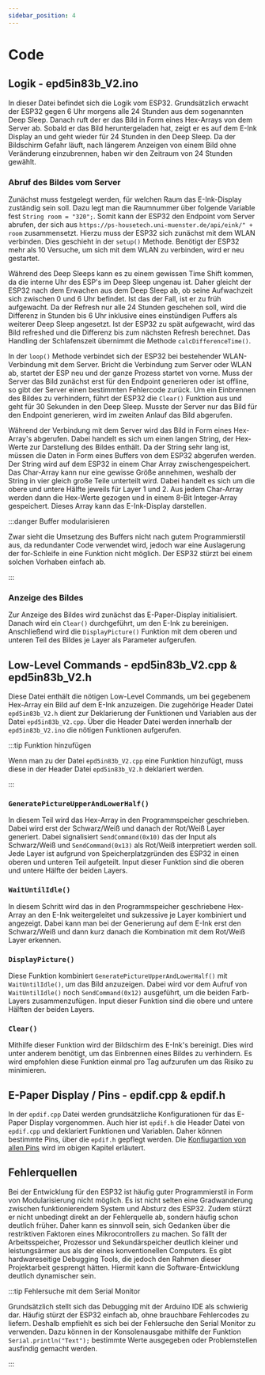 ```yaml
---
sidebar_position: 4
---
```


# Code
## Logik - epd5in83b_V2.ino
In dieser Datei befindet sich die Logik vom ESP32. Grundsätzlich erwacht der ESP32 gegen 6 Uhr morgens alle 24 Stunden aus dem sogenannten Deep Sleep. Danach ruft der er das Bild in Form eines Hex-Arrays von dem Server ab. Sobald er das Bild heruntergeladen hat, zeigt er es auf dem E-Ink Display an und geht wieder für 24 Stunden in den Deep Sleep. Da der Bildschirm Gefahr läuft, nach längerem Anzeigen von einem Bild ohne Veränderung einzubrennen, haben wir den Zeitraum von 24 Stunden gewählt.

### Abruf des Bildes vom Server
Zunächst muss festgelegt werden, für welchen Raum das E-Ink-Display zuständig sein soll. Dazu legt man die Raumnummer über folgende Variable fest `String room = "320";`. Somit kann der ESP32 den Endpoint vom Server abrufen, der sich aus `https://ps-housetech.uni-muenster.de/api/eink/" + room` zusammensetzt. Hierzu muss der ESP32 sich zunächst mit dem WLAN verbinden. Dies geschieht in der `setup()` Methode. Benötigt der ESP32 mehr als 10 Versuche, um sich mit dem WLAN zu verbinden, wird er neu gestartet.

Während des Deep Sleeps kann es zu einem gewissen Time Shift kommen, da die interne Uhr des ESP's im Deep Sleep ungenau ist. Daher gleicht der ESP32 nach dem Erwachen aus dem Deep Sleep ab, ob seine Aufwachzeit sich zwischen 0 und 6 Uhr befindet. Ist das der Fall, ist er zu früh aufgewacht. Da der Refresh nur alle 24 Stunden geschehen soll, wird die Differenz in Stunden bis 6 Uhr inklusive eines einstündigen Puffers als weiterer Deep Sleep angesetzt. Ist der ESP32 zu spät aufgewacht, wird das Bild refreshed und die Differenz bis zum nächsten Refresh berechnet. Das Handling der Schlafenszeit übernimmt die Methode `calcDifferenceTime()`.

In der `loop()` Methode verbindet sich der ESP32 bei bestehender WLAN-Verbindung mit dem Server. Bricht die Verbindung zum Server oder WLAN ab, startet der ESP neu und der ganze Prozess startet von vorne. Muss der Server das Bild zunächst erst für den Endpoint generieren oder ist offline, so gibt der Server einen bestimmten Fehlercode zurück. Um ein Einbrennen des Bildes zu verhindern, führt der ESP32 die `Clear()` Funktion aus und geht für 30 Sekunden in den Deep Sleep. Musste der Server nur das Bild für den Endpoint generieren, wird im zweiten Anlauf das Bild abgerufen.

Während der Verbindung mit dem Server wird das Bild in Form eines Hex-Array's abgerufen. Dabei handelt es sich um einen langen String, der Hex-Werte zur Darstellung des Bildes enthält. Da der String sehr lang ist, müssen die Daten in Form eines Buffers von dem ESP32 abgerufen werden. Der String wird auf dem ESP32 in einem Char Array zwischengespeichert. Das Char-Array kann nur eine gewisse Größe annehmen, weshalb der String in vier gleich große Teile unterteilt wird. Dabei handelt es sich um die obere und untere Hälfte jeweils für Layer 1 und 2. Aus jedem Char-Array werden dann die Hex-Werte gezogen und in einem 8-Bit Integer-Array gespeichert. Dieses Array kann das E-Ink-Display darstellen.

:::danger Buffer modularisieren

Zwar sieht die Umsetzung des Buffers nicht nach gutem Programmierstil aus, da redundanter Code verwendet wird, jedoch war eine Auslagerung der for-Schleife in eine Funktion nicht möglich. Der ESP32 stürzt bei einem solchen Vorhaben einfach ab.

:::

### Anzeige des Bildes
Zur Anzeige des Bildes wird zunächst das E-Paper-Display initialisiert. Danach wird ein `Clear()` durchgeführt, um den E-Ink zu bereinigen. Anschließend wird die `DisplayPicture()` Funktion mit dem oberen und unteren Teil des Bildes je Layer als Parameter aufgerufen.

## Low-Level Commands - epd5in83b_V2.cpp & epd5in83b_V2.h

Diese Datei enthält die nötigen Low-Level Commands, um bei gegebenem Hex-Array ein Bild auf dem E-Ink anzuzeigen. Die zugehörige Header Datei `epd5in83b_V2.h` dient zur Deklarierung der Funktionen und Variablen aus der Datei `epd5in83b_V2.cpp`. Über die Header Datei werden innerhalb der `epd5in83b_V2.ino` die nötigen Funktionen aufgerufen.

:::tip Funktion hinzufügen

Wenn man zu der Datei `epd5in83b_V2.cpp` eine Funktion hinzufügt, muss diese in der Header Datei `epd5in83b_V2.h` deklariert werden.

:::

### `GeneratePictureUpperAndLowerHalf()` 

In diesem Teil wird das Hex-Array in den Programmspeicher geschrieben. Dabei wird erst der Schwarz/Weiß und danach der Rot/Weiß Layer generiert. Dabei signalisiert `SendCommand(0x10)` das der Input als Schwarz/Weiß und `SendCommand(0x13)` als Rot/Weiß interpretiert werden soll. Jede Layer ist aufgrund von Speicherplatzgründen des ESP32 in einen oberen und unteren Teil aufgeteilt.  Input dieser Funktion sind die oberen und untere Hälfte der beiden Layers. 

### `WaitUntilIdle()`

In diesem Schritt wird das in den Programmspeicher geschriebene Hex-Array an den E-Ink weitergeleitet und sukzessive je Layer kombiniert und angezeigt. Dabei kann man bei der Generierung auf dem E-Ink erst den Schwarz/Weiß und dann kurz danach die Kombination mit dem Rot/Weiß Layer erkennen.

### `DisplayPicture()`

Diese Funktion kombiniert `GeneratePictureUpperAndLowerHalf()`  mit `WaitUntilIdle()`, um das Bild anzuzeigen. Dabei wird vor dem Aufruf von `WaitUntilIdle()` noch `SendCommand(0x12)` ausgeführt, um die beiden Farb-Layers zusammenzufügen. Input dieser Funktion sind die obere und untere Hälften der beiden Layers. 

### `Clear()`

Mithilfe dieser Funktion wird der Bildschirm des E-Ink's bereinigt. Dies wird unter anderem benötigt, um das Einbrennen eines Bildes zu verhindern. Es wird empfohlen diese Funktion einmal pro Tag aufzurufen um das Risiko zu minimieren.

## E-Paper Display / Pins - epdif.cpp & epdif.h
In der `epdif.cpp` Datei werden grundsätzliche Konfigurationen für das E-Paper Display vorgenommen. Auch hier ist `epdif.h` die Header Datei von `epdif.cpp` und deklariert Funktionen und Variablen. Daher können bestimmte Pins, über die `epdif.h` gepflegt werden. Die [Konfiugartion von allen Pins](entwicklungsumgebung.md#pins-konfigurieren) wird im obigen Kapitel erläutert.

## Fehlerquellen
Bei der Entwicklung für den ESP32 ist häufig guter Programmierstil in Form von Modularisierung nicht möglich. Es ist nicht selten eine Gradwanderung zwischen funktionierendem System und Absturz des ESP32. Zudem stürzt er nicht unbedingt direkt an der Fehlerquelle ab, sondern häufig schon deutlich früher. Daher kann es sinnvoll sein, sich Gedanken über die restriktiven Faktoren eines Mikrocontrollers zu machen. So fällt der Arbeitsspeicher, Prozessor und Sekundärspeicher deutlich kleiner und leistungsärmer aus als der eines konventionellen Computers. Es gibt hardwareseitige Debugging Tools, die jedoch den Rahmen dieser Projektarbeit gesprengt hätten. Hiermit kann die Software-Entwicklung deutlich dynamischer sein.  

:::tip Fehlersuche mit dem Serial Monitor

Grundsätzlich stellt sich das Debugging mit der Arduino IDE als schwierig dar. Häufig stürzt der ESP32 einfach ab, ohne brauchbare Fehlercodes zu liefern. Deshalb empfiehlt es sich bei der Fehlersuche den Serial Monitor zu verwenden. Dazu können in der Konsolenausgabe mithilfe der Funktion `Serial.println("Text");` bestimmte Werte ausgegeben oder Problemstellen ausfindig gemacht werden.

:::
